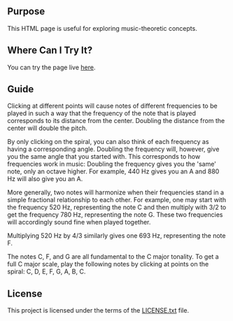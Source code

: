 ## Purpose
This HTML page is useful for exploring music-theoretic concepts.

## Where Can I Try It?
You can try the page live [here](https://mattias-wikstrom.github.io/spiral_music/).

## Guide
Clicking at different points will cause notes of different frequencies to be played in such a way that the frequency of the note that is played corresponds to its distance from the center. Doubling the distance from the center will double the pitch.

By only clicking on the spiral, you can also think of each frequency as having a corresponding angle. Doubling the frequency will, however, give you the same angle that you started with. This corresponds to how frequencies work in music: Doubling the frequency gives you the 'same' note, only an octave higher. For example, 440 Hz gives you an A and 880 Hz will also give you an A.

More generally, two notes will harmonize when their frequencies stand in a simple fractional relationship to each other. For example, one may start with the frequency 520 Hz, representing the note C and then multiply with 3/2 to get the frequency 780 Hz, representing the note G. These two frequencies will accordingly sound fine when played together.

Multiplying 520 Hz by 4/3 similarly gives one 693 Hz, representing the note F.

The notes C, F, and G are all fundamental to the C major tonality. To get a full C major scale, play the following notes by clicking at points on the spiral: C, D, E, F, G, A, B, C.

## License

This project is licensed under the terms of the [LICENSE.txt](./LICENSE.txt) file.